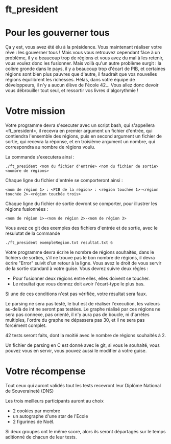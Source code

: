 # ft_president

# Pour les gouverner tous

Ça y est, vous avez été élu à la présidence. Vous maintenant réaliser votre rêve : les gouverner tous !
Mais vous vous retrouvez cependant fâce à un problème, il y a beaucoup trop de régions et vous avez du mal à les retenir, vous voulez donc les fusionner. Mais voilà qu'un autre problème surgit : la colère gronde dans le pays, il y a beaucoup trop d'écart de PIB, et certaines régions sont bien plus pauvres que d'autre, il faudrait que vos nouvelles régions équilibrent les richesses. Hélas, dans votre équipe de développeurs, il n'y a aucun élève de l'école 42... Vous allez donc devoir vous débrouiller tout seul, et ressortir vos livres d'algorythmie !

# Votre mission

Votre programme devra s'executer avec un script bash, qui s'appellera <ft_president>, il recevra en premier argument un fichier d'entrée, qui contiendra l'ensemble des régions, puis en second argument un fichier de sortie, qui recevra la réponse, et en troisième argument un nombre, qui correspondra au nombre de régions voulu.
  
  La commande s'executera ainsi : 
	
```./ft_president <nom du fichier d'entrée> <nom du fichier de sortie> <nombre de régions>```

  Chaque ligne du fichier d'entrée se comporteront ainsi :
	
```<nom de région 1> : <PIB de la région> : <région touchée 1>-<région touchée 2>-<région touchée trois>```

  Chaque ligne du fichier de sortie devront se comporter, pour illustrer les régions fusionnées :
	
```<nom de région 1>-<nom de région 2>-<nom de région 3>```

Vous avez ce git des exemples des fichiers d'entrée et de sortie, avec le resulutat de la commande

```./ft_president exempleRegion.txt resultat.txt 6```

Votre programme devra écrire le nombre de régions souhaités, dans le fichiers de sorties, s'il ne trouve pas le bon nombre de régions, il devra écrire "Error" suivit d'un retour à la ligne. Vous avez le droit de vous servir de la sortie standard à votre guise. Vous devrez suivre deux règles :
  * Pour fusionner deux régions entre elles, elles doivent se toucher.
  * Le résultat que vous donnez doit avoir l'écart-type le plus bas.

Si une de ces conditions n'est pas vérifiée, votre résultat sera faux.


  Le parsing ne sera pas testé, le but est de réaliser l'execution, les valeurs au-delà de int ne seront pas testées.
  Le graphe réalisé par ces régions ne sera pas connexe, pas orienté, il n'y aura pas de boucle, ni d'arrètes multiples, l'ordre du graphe ne dépassera pas 30, et il ne sera pas forcément complet.

  42 tests seront faits, dont la moitié avec le nombre de régions souhaités à 2.
  
  Un fichier de parsing en C est donné avec le git, si vous le souhaité, vous pouvez vous en servir, vous pouvez aussi le modifier à votre guise.
  
  # Votre récompense
  
  Tout ceux qui auront validés tout les tests recevront leur Diplôme National de Souveraineté (DNS)
  
  Les trois meilleurs participants auront au choix
  * 2 cookies par membre
  * un autographe d'une star de l'Ecole
  * 2 figurines de Noël.
  
  Si deux groupes ont le même score, alors ils seront départagés sur le temps aditionné de chacun de leur tests.
